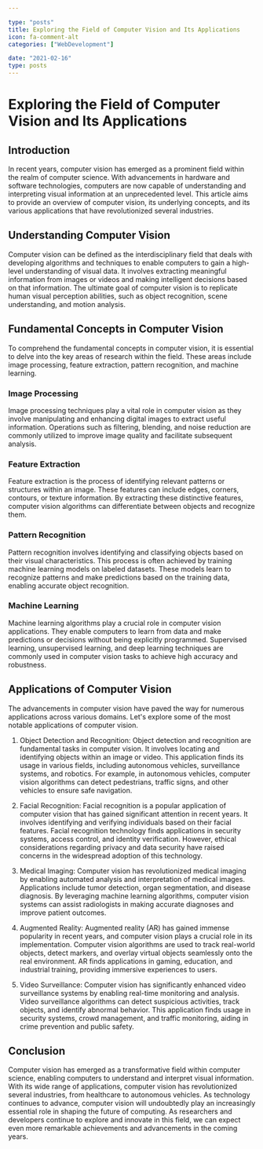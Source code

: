 ```yaml
---

type: "posts"
title: Exploring the Field of Computer Vision and Its Applications
icon: fa-comment-alt
categories: ["WebDevelopment"]

date: "2021-02-16"
type: posts
---
```





# Exploring the Field of Computer Vision and Its Applications

## Introduction

In recent years, computer vision has emerged as a prominent field within the realm of computer science. With advancements in hardware and software technologies, computers are now capable of understanding and interpreting visual information at an unprecedented level. This article aims to provide an overview of computer vision, its underlying concepts, and its various applications that have revolutionized several industries.

## Understanding Computer Vision

Computer vision can be defined as the interdisciplinary field that deals with developing algorithms and techniques to enable computers to gain a high-level understanding of visual data. It involves extracting meaningful information from images or videos and making intelligent decisions based on that information. The ultimate goal of computer vision is to replicate human visual perception abilities, such as object recognition, scene understanding, and motion analysis.

## Fundamental Concepts in Computer Vision

To comprehend the fundamental concepts in computer vision, it is essential to delve into the key areas of research within the field. These areas include image processing, feature extraction, pattern recognition, and machine learning.

### Image Processing

Image processing techniques play a vital role in computer vision as they involve manipulating and enhancing digital images to extract useful information. Operations such as filtering, blending, and noise reduction are commonly utilized to improve image quality and facilitate subsequent analysis.

### Feature Extraction

Feature extraction is the process of identifying relevant patterns or structures within an image. These features can include edges, corners, contours, or texture information. By extracting these distinctive features, computer vision algorithms can differentiate between objects and recognize them.

### Pattern Recognition

Pattern recognition involves identifying and classifying objects based on their visual characteristics. This process is often achieved by training machine learning models on labeled datasets. These models learn to recognize patterns and make predictions based on the training data, enabling accurate object recognition.

### Machine Learning

Machine learning algorithms play a crucial role in computer vision applications. They enable computers to learn from data and make predictions or decisions without being explicitly programmed. Supervised learning, unsupervised learning, and deep learning techniques are commonly used in computer vision tasks to achieve high accuracy and robustness.

## Applications of Computer Vision

The advancements in computer vision have paved the way for numerous applications across various domains. Let's explore some of the most notable applications of computer vision.

1. Object Detection and Recognition: Object detection and recognition are fundamental tasks in computer vision. It involves locating and identifying objects within an image or video. This application finds its usage in various fields, including autonomous vehicles, surveillance systems, and robotics. For example, in autonomous vehicles, computer vision algorithms can detect pedestrians, traffic signs, and other vehicles to ensure safe navigation.

2. Facial Recognition: Facial recognition is a popular application of computer vision that has gained significant attention in recent years. It involves identifying and verifying individuals based on their facial features. Facial recognition technology finds applications in security systems, access control, and identity verification. However, ethical considerations regarding privacy and data security have raised concerns in the widespread adoption of this technology.

3. Medical Imaging: Computer vision has revolutionized medical imaging by enabling automated analysis and interpretation of medical images. Applications include tumor detection, organ segmentation, and disease diagnosis. By leveraging machine learning algorithms, computer vision systems can assist radiologists in making accurate diagnoses and improve patient outcomes.

4. Augmented Reality: Augmented reality (AR) has gained immense popularity in recent years, and computer vision plays a crucial role in its implementation. Computer vision algorithms are used to track real-world objects, detect markers, and overlay virtual objects seamlessly onto the real environment. AR finds applications in gaming, education, and industrial training, providing immersive experiences to users.

5. Video Surveillance: Computer vision has significantly enhanced video surveillance systems by enabling real-time monitoring and analysis. Video surveillance algorithms can detect suspicious activities, track objects, and identify abnormal behavior. This application finds usage in security systems, crowd management, and traffic monitoring, aiding in crime prevention and public safety.

## Conclusion

Computer vision has emerged as a transformative field within computer science, enabling computers to understand and interpret visual information. With its wide range of applications, computer vision has revolutionized several industries, from healthcare to autonomous vehicles. As technology continues to advance, computer vision will undoubtedly play an increasingly essential role in shaping the future of computing. As researchers and developers continue to explore and innovate in this field, we can expect even more remarkable achievements and advancements in the coming years.